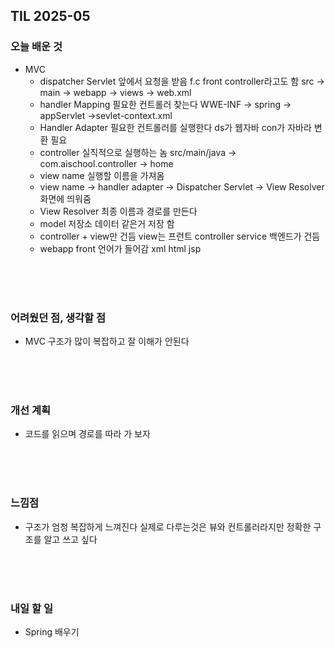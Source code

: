 ## TIL 2025-05

### 오늘 배운 것
- MVC
  - dispatcher Servlet 앞에서 요청을 받음 f.c front controller라고도 함  src -> main -> webapp -> views -> web.xml
  - handler Mapping 필요한 컨트롤러 찾는다 WWE-INF -> spring -> appServlet ->sevlet-context.xml
  - Handler Adapter 필요한 컨트롤러를 실행한다 ds가 웹자바 con가 자바라 변환 필요
  - controller 실직적으로 실행하는 놈 src/main/java -> com.aischool.controller -> home
  - view name 실행할 이름을 가져옴
  - view name -> handler adapter -> Dispatcher Servlet -> View Resolver 화면에 띄워줌
  - View Resolver 최종 이름과 경로를 만든다
  - model 저장소 데이터 같은거 저장 함
  - controller + view만 건듬 view는 프런트 controller service 백엔드가 건듬
  - webapp front 언어가 들어감 xml html jsp

<br/>
<br/>
<br/>

### 어려웠던 점, 생각할 점
- MVC 구조가 많이 복잡하고 잘 이해가 안된다

<br/>
<br/>
<br/>

### 개선 계획
- 코드를 읽으며 경로를 따라 가 보자

<br/>
<br/>
<br/>

### 느낌점
- 구조가 엄청 복잡하게 느껴진다 실제로 다루는것은 뷰와 컨트롤러라지만 정확한 구조를 알고 쓰고 싶다

<br/>
<br/>
<br/>

### 내일 할 일
- Spring 배우기